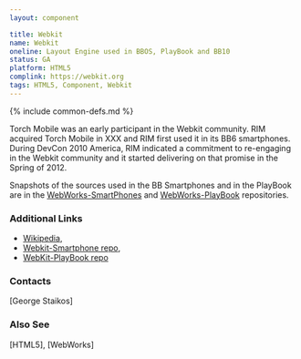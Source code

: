 ```yaml
---
layout: component

title: Webkit
name: Webkit
oneline: Layout Engine used in BBOS, PlayBook and BB10
status: GA
platform: HTML5
complink: https://webkit.org
tags: HTML5, Component, Webkit
---
```

{% include common-defs.md %}


Torch Mobile was an early participant in the Webkit community.
RIM acquired Torch Mobile in XXX and RIM first used it in its BB6 smartphones.
During DevCon 2010 America, RIM indicated a commitment to re-engaging in the Webkit community
and it started delivering on that promise in the Spring of 2012.

Snapshots of the sources used in the BB Smartphones and in the PlayBook are in the
[WebWorks-SmartPhones](http://github.com/blackberry/Webkit-Smartphones)
and
[WebWorks-PlayBook](http://github.com/blackberry/Webkit-Playbook)
repositories.

### Additional Links
* [Wikipedia](http://en.wikipedia.org/wiki/WebKit),
* [Webkit-Smartphone repo](http://github.com/blackberry/Webkit-Smartphone),
* [WebKit-PlayBook repo](http://github.com/blackberry/Webkit-PlayBook)

### Contacts
[George Staikos]

### Also See
[HTML5], [WebWorks]